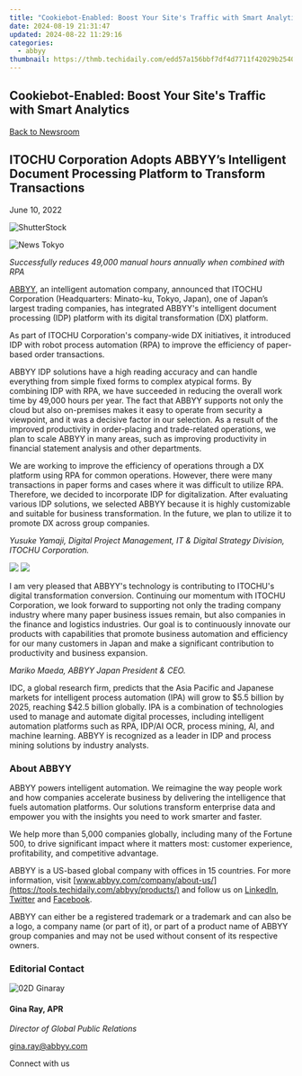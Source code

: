 ```yaml
---
title: "Cookiebot-Enabled: Boost Your Site's Traffic with Smart Analytics"
date: 2024-08-19 21:31:47
updated: 2024-08-22 11:29:16
categories:
  - abbyy
thumbnail: https://thmb.techidaily.com/edd57a156bbf7df4d7711f42029b2540d33e03363e3c55cf994eda041a9cd465.jpg
---
```


## Cookiebot-Enabled: Boost Your Site's Traffic with Smart Analytics

[Back to Newsroom](https://tools.techidaily.com/abbyy/products/)

## ITOCHU Corporation Adopts ABBYY’s Intelligent Document Processing Platform to Transform Transactions

June 10, 2022

![ShutterStock](https://content.abbyy.com/-/media/project/abbyy/abbyy/branchtemplates/shutterstock_1272462163_1296-x-729.jpg?h=729&iar=0&w=1296)

![News Tokyo](https://static4.abbyy.com/abbyycommedia/33874/news-tokyo.jpg) 

_Successfully reduces 49,000 manual hours annually when combined with RPA_

[ABBYY](https://tools.techidaily.com/abbyy/products/), an intelligent automation company, announced that ITOCHU Corporation (Headquarters: Minato-ku, Tokyo, Japan), one of Japan’s largest trading companies, has integrated ABBYY's intelligent document processing (IDP) platform with its digital transformation (DX) platform.

As part of ITOCHU Corporation's company-wide DX initiatives, it introduced IDP with robot process automation (RPA) to improve the efficiency of paper-based order transactions.

ABBYY IDP solutions have a high reading accuracy and can handle everything from simple fixed forms to complex atypical forms. By combining IDP with RPA, we have succeeded in reducing the overall work time by 49,000 hours per year. The fact that ABBYY supports not only the cloud but also on-premises makes it easy to operate from security a viewpoint, and it was a decisive factor in our selection. As a result of the improved productivity in order-placing and trade-related operations, we plan to scale ABBYY in many areas, such as improving productivity in financial statement analysis and other departments.   
  
We are working to improve the efficiency of operations through a DX platform using RPA for common operations. However, there were many transactions in paper forms and cases where it was difficult to utilize RPA. Therefore, we decided to incorporate IDP for digitalization. After evaluating various IDP solutions, we selected ABBYY because it is highly customizable and suitable for business transformation. In the future, we plan to utilize it to promote DX across group companies.

_Yusuke Yamaji, Digital Project Management, IT & Digital Strategy Division, ITOCHU Corporation._

![](https://static1.abbyy.com/abbyycommedia/35766/itochu.png) ![](https://static1.abbyy.com/abbyycommedia/35767/abbyy-logo-itochu.png)

I am very pleased that ABBYY's technology is contributing to ITOCHU's digital transformation conversion. Continuing our momentum with ITOCHU Corporation, we look forward to supporting not only the trading company industry where many paper business issues remain, but also companies in the finance and logistics industries. Our goal is to continuously innovate our products with capabilities that promote business automation and efficiency for our many customers in Japan and make a significant contribution to productivity and business expansion.

_Mariko Maeda, ABBYY Japan President & CEO._

IDC, a global research firm, predicts that the Asia Pacific and Japanese markets for intelligent process automation (IPA) will grow to $5.5 billion by 2025, reaching $42.5 billion globally. IPA is a combination of technologies used to manage and automate digital processes, including intelligent automation platforms such as RPA, IDP/AI OCR, process mining, AI, and machine learning. ABBYY is recognized as a leader in IDP and process mining solutions by industry analysts.

### About ABBYY

ABBYY powers intelligent automation. We reimagine the way people work and how companies accelerate business by delivering the intelligence that fuels automation platforms. Our solutions transform enterprise data and empower you with the insights you need to work smarter and faster. 

We help more than 5,000 companies globally, including many of the Fortune 500, to drive significant impact where it matters most: customer experience, profitability, and competitive advantage.

ABBYY is a US-based global company with offices in 15 countries. For more information, visit [www.abbyy.com/company/about-us/](https://tools.techidaily.com/abbyy/products/) and follow us on [LinkedIn](https://www.linkedin.com/company/abbyy), [Twitter](https://twitter.com/ABBYY%5FSoftware) and [Facebook](https://www.facebook.com/ABBYYsoft).

ABBYY can either be a registered trademark or a trademark and can also be a logo, a company name (or part of it), or part of a product name of ABBYY group companies and may not be used without consent of its respective owners.

### Editorial Contact

![02D Ginaray](https://static2.abbyy.com/abbyycommedia/23662/02d-ginaray.png)

#### Gina Ray, APR

_Director of Global Public Relations_

[gina.ray@abbyy.com](https://tools.techidaily.com/abbyy/products/)

  
Connect with us

<ins class="adsbygoogle"
     style="display:block"
     data-ad-format="autorelaxed"
     data-ad-client="ca-pub-7571918770474297"
     data-ad-slot="1223367746"></ins>



<ins class="adsbygoogle"
     style="display:block"
     data-ad-client="ca-pub-7571918770474297"
     data-ad-slot="8358498916"
     data-ad-format="auto"
     data-full-width-responsive="true"></ins>
